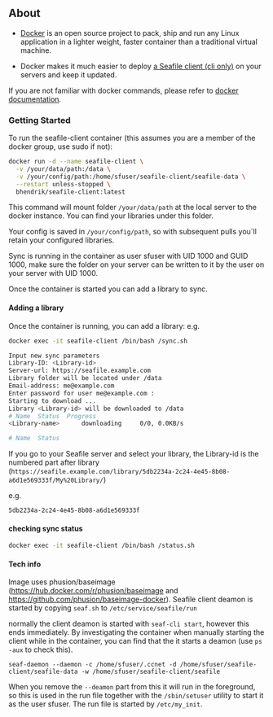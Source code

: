 ## About

- [Docker](https://docker.com/) is an open source project to pack, ship and run any Linux application in a lighter weight, faster container than a traditional virtual machine.

- Docker makes it much easier to deploy [a Seafile client (cli only)](https://github.com/haiwen/seafile-client) on your servers and keep it updated.

If you are not familiar with docker commands, please refer to [docker documentation](https://docs.docker.com/engine/reference/commandline/cli/).

### Getting Started

To run the seafile-client container (this assumes you are a member of the docker group, use sudo if not):

```sh
docker run -d --name seafile-client \
  -v /your/data/path:/data \
  -v /your/config/path:/home/sfuser/seafile-client/seafile-data \
  --restart unless-stopped \
  bhendrik/seafile-client:latest
```
This command will mount folder `/your/data/path` at the local server to the docker instance. You can find your libraries under this folder.

Your config is saved in `/your/config/path`, so with subsequent pulls you´ll retain your configured libraries.

Sync is running in the container as user sfuser with UID 1000 and GUID 1000, make sure the folder on your server can be written to it by the user on your server with UID 1000.

Once the container is started you can add a library to sync.

#### Adding a library

Once the container is running, you can add a library:
e.g.

```sh
docker exec -it seafile-client /bin/bash /sync.sh
```

```sh
Input new sync parameters
Library-ID: <Library-id>
Server-url: https://seafile.example.com
Library folder will be located under /data
Email-address: me@example.com
Enter password for user me@example.com :
Starting to download ...
Library <Library-id> will be downloaded to /data
# Name  Status  Progress
<Library-name>      downloading     0/0, 0.0KB/s

# Name  Status
```

If you go to your Seafile server and select your library, the Library-id is the numbered part after library (`https://seafile.example.com/library/5db2234a-2c24-4e45-8b08-a6d1e569333f/My%20Library/`)

e.g.

`5db2234a-2c24-4e45-8b08-a6d1e569333f`
#### checking sync status

```sh
docker exec -it seafile-client /bin/bash /status.sh
```

#### Tech info

Image uses phusion/baseimage (https://hub.docker.com/r/phusion/baseimage and https://github.com/phusion/baseimage-docker).
Seafile client deamon is started by copying `seaf.sh` to `/etc/service/seafile/run`

normally the client deamon is started with `seaf-cli start`, however this ends immediately.
By investigating the container when manually starting the client while in the container, you can find that the it starts a deamon (use `ps -aux` to check this).

 `seaf-daemon --daemon -c /home/sfuser/.ccnet -d /home/sfuser/seafile-client/seafile-data -w /home/sfuser/seafile-client/seafile`
 
When you remove the `--deamon` part from this it will run in the foreground, so this is used in the run file together with the `/sbin/setuser` utility to start it as the user sfuser.
The run file is started by `/etc/my_init`.
